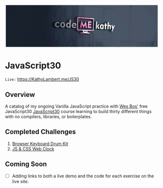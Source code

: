 ![](https://github.com/CodeMeKathy/JS30/blob/master/assets/IMG-20190107-WA0036.png?raw=true)

# JavaScript30

`Live:` https://KathyLambert.me/JS30

## Overview

A catalog of my ongoing Vanilla JavaScript practice with [Wes Bos'](https://github.com/wesbos) free JavaScript30 [JavaScript30](https://javascript30.com/) course learning to build thirty different things with no compilers, libraries, or boilerplates.

## Completed Challenges

1. [Browser Keyboard Drum Kit](https://github.com/CodeMeKathy/JS30/blob/master/01%20-%20JavaScript%20Drum%20Kit/index-START.html)
2. [JS & CSS Web Clock](https://github.com/CodeMeKathy/JS30/blob/master/02%20-%20JS%20and%20CSS%20Clock/index-START.html)

## Coming Soon

* [ ] Adding links to both a live demo and the code for each exercise on the live site.
